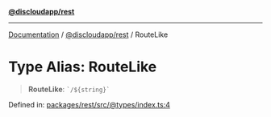 [**@discloudapp/rest**](../README.md)

***

[Documentation](../../../packages.md) / [@discloudapp/rest](../README.md) / RouteLike

# Type Alias: RouteLike

> **RouteLike**: `` `/${string}` ``

Defined in: [packages/rest/src/@types/index.ts:4](https://github.com/discloud/discloud.app/blob/bfcb626f6315ac03eb36b36e57f162cd101e1996/packages/rest/src/@types/index.ts#L4)
